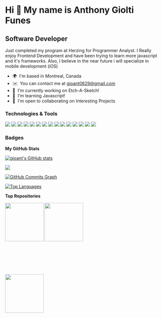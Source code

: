 # Hi 👋 My name is Anthony Giolti Funes

## Software Developer

Just completed my program at Herzing for Programmer Analyst. I Really enjoy Frontend Development and have been trying to learn more javascript and it's frameworks. Also, I believe in the near future i will specialize in mobile development (iOS)

- 🌍  I'm based in Montreal, Canada
- ✉️  You can contact me at [gioant0629@gmail.com](mailto:gioant0629@gmail.com)
- 🚀  I'm currently working on Etch-A-Sketch!
- 🧠  I'm learning Javascript!
- 🤝  I'm open to collaborating on Interesting Projects

### Technologies & Tools

<p align="left">
<!--<a href="https://developer.mozilla.org/en-US/docs/Web/JavaScript" target="_blank" rel="noreferrer"><img src="https://raw.githubusercontent.com/danielcranney/readme-generator/main/public/icons/skills/javascript-colored.svg" width="36" height="36" alt="JavaScript" /></a>
<a href="https://www.php.net/" target="_blank" rel="noreferrer"><img src="https://raw.githubusercontent.com/danielcranney/readme-generator/main/public/icons/skills/php-colored.svg" width="36" height="36" alt="PHP" /></a>
<a href="https://developer.mozilla.org/en-US/docs/Glossary/HTML5" target="_blank" rel="noreferrer"><img src="https://raw.githubusercontent.com/danielcranney/readme-generator/main/public/icons/skills/html5-colored.svg" width="36" height="36" alt="HTML5" /></a>
<a href="https://jquery.com/" target="_blank" rel="noreferrer"><img src="https://raw.githubusercontent.com/danielcranney/readme-generator/main/public/icons/skills/jquery-colored.svg" width="36" height="36" alt="JQuery" /></a>
<a href="https://www.w3.org/TR/CSS/#css" target="_blank" rel="noreferrer"><img src="https://raw.githubusercontent.com/danielcranney/readme-generator/main/public/icons/skills/css3-colored.svg" width="36" height="36" alt="CSS3" /></a>
<a href="https://getbootstrap.com/" target="_blank" rel="noreferrer"><img src="https://raw.githubusercontent.com/danielcranney/readme-generator/main/public/icons/skills/bootstrap-colored.svg" width="36" height="36" alt="Bootstrap" /></a>
<a href="https://www.mysql.com/" target="_blank" rel="noreferrer"><img src="https://raw.githubusercontent.com/danielcranney/readme-generator/main/public/icons/skills/mysql-colored.svg" width="36" height="36" alt="MySQL" /></a>
<a href="https://dotnet.microsoft.com/en-us/" target="_blank" rel="noreferrer"><img src="https://raw.githubusercontent.com/danielcranney/readme-generator/main/public/icons/skills/dot-net-colored.svg" width="36" height="36" alt=".NET" /></a>
<a href="https://www.figma.com/" target="_blank" rel="noreferrer"><img src="https://raw.githubusercontent.com/danielcranney/readme-generator/main/public/icons/skills/figma-colored.svg" width="36" height="36" alt="Figma" /></a>-->

<img src = "https://img.shields.io/badge/figma-%23F24E1E.svg?style=for-the-badge&logo=figma&logoColor=white" />
<img src = "https://img.shields.io/badge/html5-%23E34F26.svg?style=for-the-badge&logo=html5&logoColor=white" />
<img src = "https://img.shields.io/badge/css3-%231572B6.svg?style=for-the-badge&logo=css3&logoColor=white" />
<img src = "https://img.shields.io/badge/javascript-%23323330.svg?style=for-the-badge&logo=javascript&logoColor=%23F7DF1E" />
<img src = "https://img.shields.io/badge/jquery-%230769AD.svg?style=for-the-badge&logo=jquery&logoColor=white" />
<img src = "https://img.shields.io/badge/bootstrap-%23563D7C.svg?style=for-the-badge&logo=bootstrap&logoColor=white" />
<img src = "https://img.shields.io/badge/Material--UI-0081CB?style=for-the-badge&logo=material-ui&logoColor=white" />
<img src = "https://img.shields.io/badge/mysql-%2300f.svg?style=for-the-badge&logo=mysql&logoColor=white" />
<img src = "https://img.shields.io/badge/php-%23777BB4.svg?style=for-the-badge&logo=php&logoColor=white" />
<img src = "https://img.shields.io/badge/git-%23F05033.svg?style=for-the-badge&logo=git&logoColor=white" />
<img src = "https://img.shields.io/badge/Windows-0078D6?style=for-the-badge&logo=windows&logoColor=white" />
<img src = "https://img.shields.io/badge/mac%20os-000000?style=for-the-badge&logo=macos&logoColor=F0F0F0" />
<img src = "https://img.shields.io/badge/phpstorm-143?style=for-the-badge&logo=phpstorm&logoColor=black&color=black&labelColor=darkorchid" />
<img src = "https://img.shields.io/badge/IntelliJIDEA-000000.svg?style=for-the-badge&logo=intellij-idea&logoColor=white" />
<img src = "https://img.shields.io/badge/Visual%20Studio%20Code-0078d7.svg?style=for-the-badge&logo=visual-studio-code&logoColor=white" />
</p>

<!-- ### Socials

<p align="left"> <a href="https://www.github.com/Gioant" target="_blank" rel="noreferrer"><img src="https://raw.githubusercontent.com/danielcranney/readme-generator/main/public/icons/socials/github.svg" width="32" height="32" /></a> <a href="https://www.linkedin.com/in/gioant99" target="_blank" rel="noreferrer"><img src="https://raw.githubusercontent.com/danielcranney/readme-generator/main/public/icons/socials/linkedin.svg" width="32" height="32" /></a></p> -->

### Badges

<b>My GitHub Stats</b>

<a href="http://www.github.com/gioant"><img src="https://github-readme-stats.vercel.app/api?username=gioant&show_icons=true&hide=stars,&count_private=true&title_color=ef4444&text_color=ffffff&icon_color=facc15&bg_color=1c1917&hide_border=true&show_icons=true" alt="gioant's GitHub stats" /></a>

<a href="http://www.github.com/gioant"><img src="https://github-readme-streak-stats.herokuapp.com/?user=gioant&stroke=ffffff&background=1c1917&ring=ef4444&fire=ef4444&currStreakNum=ffffff&currStreakLabel=ef4444&sideNums=ffffff&sideLabels=ffffff&dates=ffffff&hide_border=true" /></a>

<a href="http://www.github.com/gioant"><img src="https://activity-graph.herokuapp.com/graph?username=gioant&bg_color=1c1917&color=ffffff&line=facc15&point=ffffff&area_color=1c1917&area=true&hide_border=true&custom_title=GitHub%20Commits%20Graph" alt="GitHub Commits Graph" /></a>

<a href="https://github.com/gioant" align="left"><img src="https://github-readme-stats.vercel.app/api/top-langs/?username=gioant&hide=javascript,java&langs_count=10&title_color=ef4444&text_color=ffffff&icon_color=facc15&bg_color=1c1917&hide_border=true&locale=en&custom_title=Top%20%Languages" alt="Top Languages" /></a>


<b>Top Repositories</b>

<div width="100%" align="center" ><a href="https://github.com/gioant/TeamProject" align="left"><img align="left" width="auto" src="https://github-readme-stats.vercel.app/api/pin/?username=gioant&repo=TeamProject&title_color=ef4444&text_color=ffffff&icon_color=facc15&bg_color=1c1917&hide_border=true&locale=en"style="max-width: 100%;height: 125px;" /></a>
  
  <a href="https://github.com/gioant/Mini-chat" align="left"><img align="left" width="auto" src="https://github-readme-stats.vercel.app/api/pin/?username=gioant&repo=Mini-chat&title_color=ef4444&text_color=ffffff&icon_color=facc15&bg_color=1c1917&hide_border=true&locale=en" style="max-width: 100%;height: 125px;" /></a></div>

</div><br /><br /><br /><br /><br /><br /><br />

<br /><br /><br /><br /><br />

<div width="100%" align="center"><a href="https://github.com/gioant/RPSproject" align="left"><img align="left" width="auto" src="https://github-readme-stats.vercel.app/api/pin/?username=gioant&repo=RPSproject&title_color=ef4444&text_color=ffffff&icon_color=facc15&bg_color=1c1917&hide_border=true&locale=en" style="max-width: 100%;height: 125px;"/></a></div>
